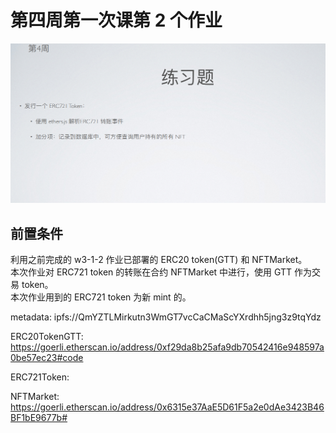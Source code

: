 # 第四周第一次课第 2 个作业
![w4-1-2](./IMG/Assignment_w4-1-2.png)

## 前置条件
   利用之前完成的 w3-1-2 作业已部署的 ERC20 token(GTT) 和 NFTMarket。<br>
   本次作业对 ERC721 token 的转账在合约 NFTMarket 中进行，使用 GTT 作为交易 token。<br>
   本次作业用到的 ERC721 token 为新 mint 的。<br>
   
   metadata: ipfs://QmYZTLMirkutn3WmGT7vcCaCMaScYXrdhh5jng3z9tqYdz<br>

ERC20TokenGTT: https://goerli.etherscan.io/address/0xf29da8b25afa9db70542416e948597a0be57ec23#code

ERC721Token: 

NFTMarket: https://goerli.etherscan.io/address/0x6315e37AaE5D61F5a2e0dAe3423B46BF1bE9677b#
